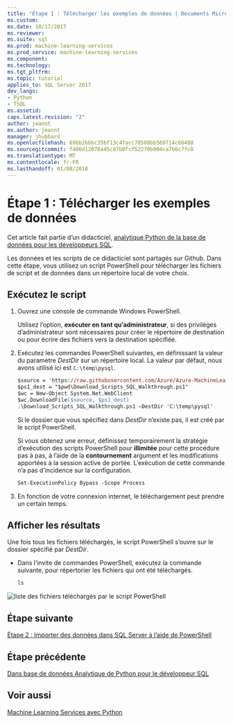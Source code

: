 ```yaml
---
title: "Étape 1 : Télécharger les exemples de données | Documents Microsoft"
ms.custom: 
ms.date: 10/17/2017
ms.reviewer: 
ms.suite: sql
ms.prod: machine-learning-services
ms.prod_service: machine-learning-services
ms.component: 
ms.technology: 
ms.tgt_pltfrm: 
ms.topic: tutorial
applies_to: SQL Server 2017
dev_langs:
- Python
- TSQL
ms.assetid: 
caps.latest.revision: "2"
author: jeannt
ms.author: jeannt
manager: jhubbard
ms.openlocfilehash: 69bb2bbbc35bf13c4facc70508bb569714c66488
ms.sourcegitcommit: f486d12078a45c87b0fcf52270b904ca7b0c7fc8
ms.translationtype: MT
ms.contentlocale: fr-FR
ms.lasthandoff: 01/08/2018
---
```

# <a name="step-1-download-the-sample-data"></a>Étape 1 : Télécharger les exemples de données

Cet article fait partie d’un didacticiel, [analytique Python de la base de données pour les développeurs SQL](sqldev-in-database-python-for-sql-developers.md). 

Les données et les scripts de ce didacticiel sont partagés sur Github. Dans cette étape, vous utilisez un script PowerShell pour télécharger les fichiers de script et de données dans un répertoire local de votre choix.

## <a name="run-the-script"></a>Exécutez le script

1. Ouvrez une console de commande Windows PowerShell.

    Utilisez l’option, **exécuter en tant qu’administrateur**, si des privilèges d’administrateur sont nécessaires pour créer le répertoire de destination ou pour écrire des fichiers vers la destination spécifiée.

2. Exécutez les commandes PowerShell suivantes, en définissant la valeur du paramètre *DestDir* sur un répertoire local.  La valeur par défaut, nous avons utilisé ici est `C:\temp\pysql`.

    ```ps
    $source = 'https://raw.githubusercontent.com/Azure/Azure-MachineLearning-DataScience/master/Misc/PythonSQL/Download_Scripts_SQL_Walkthrough.ps1'
    $ps1_dest = "$pwd\Download_Scripts_SQL_Walkthrough.ps1"
    $wc = New-Object System.Net.WebClient
    $wc.DownloadFile($source, $ps1_dest)
    .\Download_Scripts_SQL_Walkthrough.ps1 –DestDir 'C:\temp\pysql'
    ```
    
    Si le dossier que vous spécifiez dans *DestDir* n’existe pas, il est créé par le script PowerShell.
    
    Si vous obtenez une erreur, définissez temporairement la stratégie d’exécution des scripts PowerShell pour **illimitée** pour cette procédure pas à pas, à l’aide de la **contournement** argument et les modifications apportées à la session active de portée. L’exécution de cette commande n’a pas d’incidence sur la configuration.
    
    ```ps
    Set-ExecutionPolicy Bypass -Scope Process
    ```

3. En fonction de votre connexion internet, le téléchargement peut prendre un certain temps. 

## <a name="view-the-results"></a>Afficher les résultats

Une fois tous les fichiers téléchargés, le script PowerShell s’ouvre sur le dossier spécifié par  *DestDir*. 

+ Dans l’invite de commandes PowerShell, exécutez la commande suivante, pour répertorier les fichiers qui ont été téléchargés.

    ```ps
    ls
    ```

![liste des fichiers téléchargés par le script PowerShell](media/sqldev-python-filelist.png "liste des fichiers téléchargés par le script PowerShell")

## <a name="next-step"></a>Étape suivante

[Étape 2 : Importer des données dans SQL Server à l’aide de PowerShell](sqldev-py2-import-data-to-sql-server-using-powershell.md)

## <a name="previous-step"></a>Étape précédente

[Dans base de données Analytique de Python pour le développeur SQL](sqldev-in-database-python-for-sql-developers.md)

## <a name="see-also"></a>Voir aussi

[Machine Learning Services avec Python](../python/sql-server-python-services.md)


